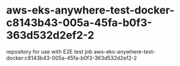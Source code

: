 # aws-eks-anywhere-test-docker-c8143b43-005a-45fa-b0f3-363d532d2ef2-2
repository for use with E2E test job aws-eks-anywhere-test-docker:c8143b43-005a-45fa-b0f3-363d532d2ef2-2
